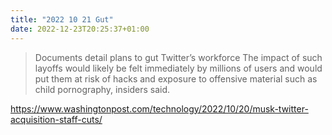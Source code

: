```yaml
---
title: "2022 10 21 Gut"
date: 2022-12-23T20:25:37+01:00
---
```


> Documents detail plans to gut Twitter’s workforce
> The impact of such layoffs would likely be felt immediately by millions of users and would put them at risk of hacks and exposure to offensive material such as child pornography, insiders said.

https://www.washingtonpost.com/technology/2022/10/20/musk-twitter-acquisition-staff-cuts/